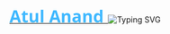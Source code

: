 <a href="https://github.com/ibatulanandjp">
    <span style="font-family: Open Sans; font-weight: 700; font-size: 30px; color: #3FB8FF;">
        Atul Anand
    </span>
</a>
<img src="https://readme-typing-svg.demolab.com?font=Open+Sans&weight=700&size=30&duration=2000&pause=50&color=3FB8FF&width=700&lines=Software+Engineer;Full+Stack+Development;Cloud+%26+DevOps" alt="Typing SVG" />
<br/>
